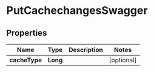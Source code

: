 

# PutCachechangesSwagger

## Properties

Name | Type | Description | Notes
------------ | ------------- | ------------- | -------------
**cacheType** | **Long** |  |  [optional]



